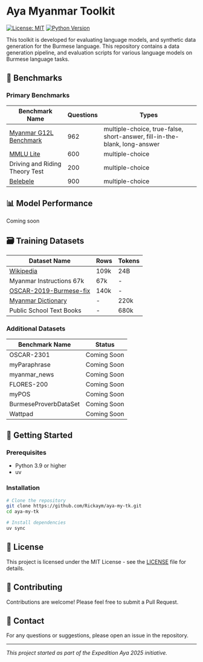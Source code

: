 # Aya Myanmar Toolkit
[![License: MIT](https://img.shields.io/badge/License-MIT-yellow.svg)](https://opensource.org/licenses/MIT)
[![Python Version](https://img.shields.io/badge/python-3.8%2B-blue.svg)](https://www.python.org/downloads/)

This toolkit is developed for evaluating language models, and synthetic data generation for the Burmese language. This repository contains a data generation pipeline, and evaluation scripts for various language models on Burmese language tasks.

## 🎯 Benchmarks

### Primary Benchmarks

| Benchmark Name | Questions | Types |
|--------------|------|------------|
| [Myanmar G12L Benchmark](https://huggingface.co/datasets/Rickaym/Myanmar-G12L-Benchmark) | 962 | multiple-choice, true-false, short-answer, fill-in-the-blank, long-answer |
| [MMLU Lite](https://huggingface.co/datasets/Rickaym/Burmese-MMLU-Lite) | 600 | multiple-choice  |
| Driving and Riding Theory Test | 200 | multiple-choice  |
| [Belebele](https://huggingface.co/datasets/facebook/belebele/viewer/mya_Mymr?row=0&views%5B%5D=mya_mymr) | 900 | multiple-choice |


## 📊 Model Performance

Coming soon

## 🗃️ Training Datasets

| Dataset Name | Rows | Tokens |
|--------------|------|------------|
| [Wikipedia](https://huggingface.co/datasets/wikimedia/wikipedia) | 109k | 24B |
| Myanmar Instructions 67k | 67k | - |
| [OSCAR-2019-Burmese-fix](https://huggingface.co/datasets/5w4n/OSCAR-2019-Burmese-fix) | 140k | - |
| [Myanmar Dictionary](https://huggingface.co/datasets/Rickaym/Burmese-Dictionary) | - | 220k |
| Public School Text Books | - | 680k |

### Additional Datasets

| Benchmark Name | Status |
|--------------|--------|
| OSCAR-2301 | Coming Soon |
| myParaphrase | Coming Soon |
| myanmar_news | Coming Soon |
| FLORES-200 | Coming Soon |
| myPOS | Coming Soon |
| BurmeseProverbDataSet | Coming Soon |
| Wattpad | Coming Soon |


## 🚀 Getting Started

### Prerequisites

- Python 3.9 or higher
- uv

### Installation

```bash
# Clone the repository
git clone https://github.com/Rickaym/aya-my-tk.git
cd aya-my-tk

# Install dependencies
uv sync
```

## 📝 License

This project is licensed under the MIT License - see the [LICENSE](LICENSE) file for details.

## 🤝 Contributing

Contributions are welcome! Please feel free to submit a Pull Request.

## 📧 Contact

For any questions or suggestions, please open an issue in the repository.

---
*This project started as part of the Expedition Aya 2025 initiative.*
